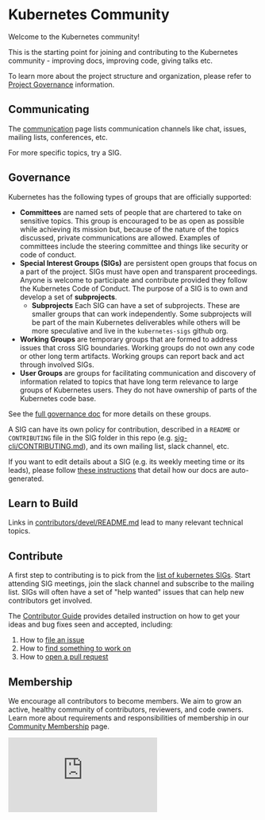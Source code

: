 # Kubernetes Community

Welcome to the Kubernetes community!

This is the starting point for joining and contributing to the Kubernetes community - improving docs, improving code, giving talks etc.

To learn more about the project structure and organization, please refer to [Project Governance] information.

## Communicating

The [communication](communication/) page lists communication channels like chat,
issues, mailing lists, conferences, etc.

For more specific topics, try a SIG.

## Governance

Kubernetes has the following types of groups that are officially supported:

* **Committees** are named sets of people that are chartered to take on sensitive topics.
  This group is encouraged to be as open as possible while achieving its mission but, because of the nature of the topics discussed, private communications are allowed.
  Examples of committees include the steering committee and things like security or code of conduct.
* **Special Interest Groups (SIGs)** are persistent open groups that focus on a part of the project.
  SIGs must have open and transparent proceedings.
  Anyone is welcome to participate and contribute provided they follow the Kubernetes Code of Conduct.
  The purpose of a SIG is to own and develop a set of **subprojects**.
  * **Subprojects** Each SIG can have a set of subprojects.
    These are smaller groups that can work independently.
    Some subprojects will be part of the main Kubernetes deliverables while others will be more speculative and live in the `kubernetes-sigs` github org.
* **Working Groups** are temporary groups that are formed to address issues that cross SIG boundaries.
  Working groups do not own any code or other long term artifacts.
  Working groups can report back and act through involved SIGs.
* **User Groups** are groups for facilitating communication and discovery of information related to
  topics that have long term relevance to large groups of Kubernetes users.
  They do not have ownership of parts of the Kubernetes code base.

See the [full governance doc](governance.md) for more details on these groups.

A SIG can have its own policy for contribution, described in a `README` or `CONTRIBUTING` file in the SIG folder in this repo (e.g. [sig-cli/CONTRIBUTING.md](sig-cli/CONTRIBUTING.md)), and its own mailing list, slack channel, etc.

If you want to edit details about a SIG (e.g. its weekly meeting time or its leads),
please follow [these instructions](./generator) that detail how our docs are auto-generated.

## Learn to Build

Links in [contributors/devel/README.md](contributors/devel/README.md)
lead to many relevant technical topics.

## Contribute

A first step to contributing is to pick from the [list of kubernetes SIGs](sig-list.md).
Start attending SIG meetings, join the slack channel and subscribe to the mailing list.
SIGs will often have a set of "help wanted" issues that can help new contributors get involved.

The [Contributor Guide](contributors/guide/README.md) provides detailed instruction on how to get your ideas and bug fixes seen and accepted, including:
1. How to [file an issue]
1. How to [find something to work on]
1. How to [open a pull request]

## Membership

We encourage all contributors to become members. We aim to grow an active, healthy community of contributors, reviewers, and code owners. Learn more about requirements and responsibilities of membership in our [Community Membership] page.

[Project Governance]:/governance.md
[Developer's Guide]: contributors/devel/development.md
[Contributor Guide]:
contributors/guide/README.md
[file an issue]:
/contributors/guide/README.md#file-an-issue
[find something to work on]:
contributors/guide/README.md#find-something-to-work-on
[open a pull request]:
contributors/guide/README.md#open-a-pull-request
[Community Membership]:/community-membership.md

![Analytics](https://kubernetes-site.appspot.com/UA-36037335-10/GitHub/CONTRIBUTING.md?pixel)
